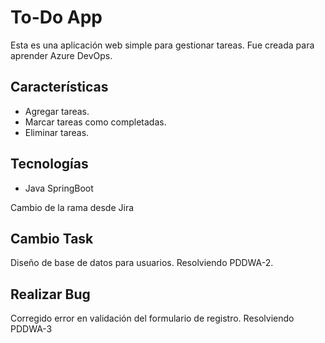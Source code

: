 # To-Do App

Esta es una aplicación web simple para gestionar tareas. Fue creada para aprender Azure DevOps.

## Características
- Agregar tareas.
- Marcar tareas como completadas.
- Eliminar tareas.

## Tecnologías
- Java SpringBoot

Cambio de la rama desde Jira

## Cambio Task
Diseño de base de datos para usuarios. Resolviendo PDDWA-2. 

## Realizar Bug
 Corregido error en validación del formulario de registro. Resolviendo PDDWA-3
